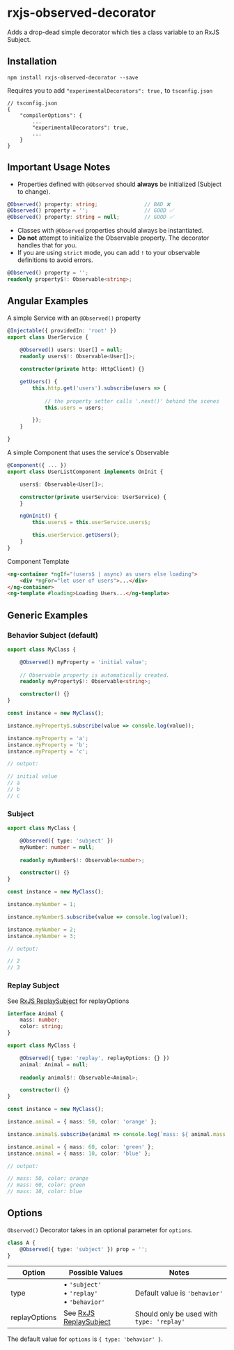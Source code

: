 # rxjs-observed-decorator
Adds a drop-dead simple decorator which ties a class variable to an RxJS Subject.



## Installation
```
npm install rxjs-observed-decorator --save
```

Requires you to add `"experimentalDecorators": true,` to `tsconfig.json`

```
// tsconfig.json
{
    "compilerOptions": {
        ...
        "experimentalDecorators": true,
        ...
    }
}
```

## Important Usage Notes
- Properties defined with `@Observed` should **always** be initialized (Subject to change).

```typescript
@Observed() property: string;               // BAD ❌
@Observed() property = '';                  // GOOD ✅
@Observed() property: string = null;        // GOOD ✅
```

- Classes with `@Observed` properties should always be instantiated.
- **Do not** attempt to initialize the Observable property. The decorator handles that for you.
- If you are using `strict` mode, you can add `!` to your observable definitions to avoid errors.

```typescript
@Observed() property = '';
readonly property$!: Observable<string>;
```

## Angular Examples
A simple Service with an `@Observed()` property
```typescript
@Injectable({ providedIn: 'root' })
export class UserService {
    
    @Observed() users: User[] = null;
    readonly users$!: Observable<User[]>;

    constructor(private http: HttpClient) {}

    getUsers() {
        this.http.get('users').subscribe(users => {
            
            // the property setter calls '.next()' behind the scenes
            this.users = users;

        });
    }

}
```

A simple Component that uses the service's Observable
```typescript
@Component({ ... })
export class UserListComponent implements OnInit {

    users$: Observable<User[]>;

    constructor(private userService: UserService) {
    }

    ngOnInit() {
        this.users$ = this.userService.users$;

        this.userService.getUsers();
    }
}
```

Component Template
```html
<ng-container *ngIf="(users$ | async) as users else loading">
    <div *ngFor="let user of users">...</div>
</ng-container>
<ng-template #loading>Loading Users...</ng-template>
```

## Generic Examples

### Behavior Subject (default)

```typescript
export class MyClass {

    @Observed() myProperty = 'initial value';
    
    // Observable property is automatically created.
    readonly myProperty$!: Observable<string>;

    constructor() {}
}

const instance = new MyClass();

instance.myProperty$.subscribe(value => console.log(value));

instance.myProperty = 'a'; 
instance.myProperty = 'b';
instance.myProperty = 'c';

// output:

// initial value
// a
// b
// c
```


### Subject

```typescript
export class MyClass {

    @Observed({ type: 'subject' }) 
    myNumber: number = null;
    
    readonly myNumber$!: Observable<number>;

    constructor() {}
}

const instance = new MyClass();

instance.myNumber = 1; 

instance.myNumber$.subscribe(value => console.log(value));

instance.myNumber = 2;
instance.myNumber = 3;

// output:

// 2
// 3
```


### Replay Subject

See [RxJS ReplaySubject](https://rxjs-dev.firebaseapp.com/api/index/class/ReplaySubject) for replayOptions
```typescript
interface Animal {
    mass: number;
    color: string;
}

export class MyClass {

    @Observed({ type: 'replay', replayOptions: {} }) 
    animal: Animal = null;
    
    readonly animal$!: Observable<Animal>;

    constructor() {}
}

const instance = new MyClass();

instance.animal = { mass: 50, color: 'orange' }; 

instance.animal$.subscribe(animal => console.log(`mass: ${ animal.mass }, color: ${ animal.color }`));

instance.animal = { mass: 60, color: 'green' };
instance.animal = { mass: 10, color: 'blue' };

// output:

// mass: 50, color: orange
// mass: 60, color: green
// mass: 10, color: blue
```

## Options

`Observed()` Decorator takes in an optional parameter for `options`.

```typescript
class A {
    @Observed({ type: 'subject' }) prop = '';
}
```


| Option | Possible Values | Notes |
| - | - | - |
| type | • `'subject'`<br/> • `'replay'`<br/> • `'behavior'` | Default value is `'behavior'` |
| replayOptions | See [RxJS ReplaySubject](https://rxjs-dev.firebaseapp.com/api/index/class/ReplaySubject) | Should only be used with `type: 'replay'`|

The default value for `options` is `{ type: 'behavior' }`.
